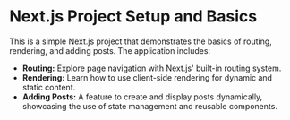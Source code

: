 # Next.js Project Setup and Basics

This is a simple Next.js project that demonstrates the basics of routing, rendering, and adding posts. The application includes:

- **Routing:** Explore page navigation with Next.js' built-in routing system.
- **Rendering:** Learn how to use client-side rendering for dynamic and static content.
- **Adding Posts:** A feature to create and display posts dynamically, showcasing the use of state management and reusable components.
